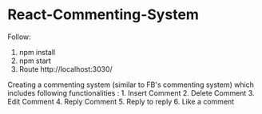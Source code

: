 # React-Commenting-System

Follow:
1. npm install
2. npm start
3. Route http://localhost:3030/


Creating a commenting system (similar to FB's commenting system) which includes following functionalities :  1. Insert Comment 2. Delete Comment 3. Edit Comment 4. Reply Comment 5. Reply to reply 6. Like a comment
